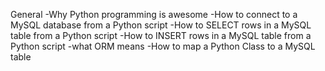General
-Why Python programming is awesome
-How to connect to a MySQL database from a Python script
-How to SELECT rows in a MySQL table from a Python script
-How to INSERT rows in a MySQL table from a Python script
-what ORM means
-How to map a Python Class to a MySQL table
